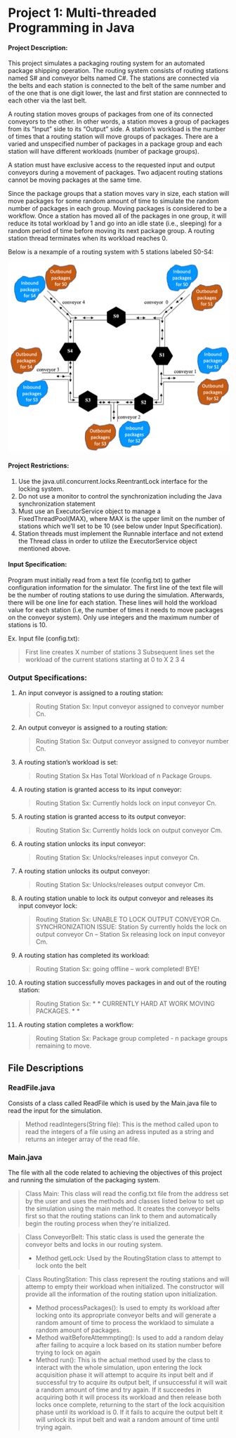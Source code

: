 # Project 1: Multi-threaded Programming in Java

#### Project Description: 
This project simulates a packaging routing system for an automated package shipping operation. The routing system consists of routing stations named S# and conveyor belts named C#. The stations are connected via the belts and each station is connected to the belt of the same number and of the one that is one digit lower, the last and first station are connnected to each other via the last belt. 

A routing station moves groups of packages from one of its connected conveyors to the other. In other words, a station moves a group of packages from its “Input” side to its “Output” side. A station’s workload is the number of times that a routing station will move groups of packages. There are a varied and unspecified number of packages in a package group and each station will have different workloads (number of package groups).

A station must have exclusive access to the requested input and output conveyors during a movement of packages. Two adjacent routing stations cannot be moving packages at the same time. 

Since the package groups that a station moves vary in size, each station will move packages for some random amount of time to simulate the random number of packages in each group. Moving packages is considered to be a workflow. Once a station has moved all of the packages in one group, it will reduce its total workload by 1 and go into an idle state (i.e., sleeping) for a random period of time before moving its next package group. A routing station thread terminates when its workload reaches 0.

Below is a nexample of a routing system with 5 stations labeled S0-S4:

![alt text](https://github.com/G4M3R-N0ST4LG14/CNT4714-Projects/blob/main/Project_1/conveyor_belt.png?raw=true)

#### Project Restrictions: 

1. Use the java.util.concurrent.locks.ReentrantLock interface for the locking system.
2. Do not use a monitor to control the synchronization including the Java synchronization statement
3. Must use an ExecutorService object to manage a FixedThreadPool(MAX), where MAX is the upper limit on the number of stations which we’ll set to be 10 (see below under Input Specification).
4. Station threads must implement the Runnable interface and not extend the Thread class in order to utilize the ExecutorService object mentioned above.

#### Input Specification: 

Program must initially read from a text file (config.txt) to gather configuration information
for the simulator. The first line of the text file will be the number of routing stations to use during
the simulation. Afterwards, there will be one line for each station. These lines will hold the
workload value for each station (i.e, the number of times it needs to move packages on the
conveyor system). Only use integers and the maximum number of stations is 10.

Ex. Input file (config.txt):
>First line creates X number of stations
3
>Subsequent lines set the workload of the current stations starting at 0 to X 
2
3
4

### Output Specifications:

1. An input conveyor is assigned to a routing station:
    > Routing Station Sx: Input conveyor assigned to conveyor number Cn.
2. An output conveyor is assigned to a routing station:
    > Routing Station Sx: Output conveyor assigned to conveyor number Cn.
3. A routing station’s workload is set:
    > Routing Station Sx Has Total Workload of n Package Groups.
4. A routing station is granted access to its input conveyor:
    > Routing Station Sx: Currently holds lock on input conveyor Cn.
5. A routing station is granted access to its output conveyor:
    > Routing Station Sx: Currently holds lock on output conveyor Cm.
6. A routing station unlocks its input conveyor:
    > Routing Station Sx: Unlocks/releases input conveyor Cn.
7. A routing station unlocks its output conveyor:
    > Routing Station Sx: Unlocks/releases output conveyor Cm.
8. A routing station unable to lock its output conveyor and releases its input conveyor lock:
    > Routing Station Sx: UNABLE TO LOCK OUTPUT CONVEYOR Cn. SYNCHRONIZATION ISSUE: Station Sy currently holds the lock on output conveyor Cn – Station Sx releasing lock on input conveyor Cm.
9. A routing station has completed its workload:
    > Routing Station Sx: going offline – work completed! BYE!
10. A routing station successfully moves packages in and out of the routing station:
    > Routing Station Sx: * * CURRENTLY HARD AT WORK MOVING PACKAGES. * *
11. A routing station completes a workflow:
    > Routing Station Sx: Package group completed - n package groups remaining to move.

## File Descriptions

### ReadFile.java

Consists of a class called ReadFile which is used by the Main.java file to read the input for the simulation. 
> Method readIntegers(String file): This is the method called upon to read the integers of a file using an adress inputed as a string and returns an integer array of the read file. 

### Main.java

The file with all the code related to achieving the objectives of this project and running the simulation of the packaging system. 
> Class Main: This class will read the config.txt file from the address set by the user and uses the methods and classes listed below to set up the simulation using the main method. It creates the conveyor belts first so that the routing stations can link to them and automatically begin the routing process when they're initialized. 

> Class ConveyorBelt: This static class is used the generate the conveyor belts and locks in our routing system.
> - Method getLock: Used by the RoutingStation class to attempt to lock onto the belt 

> Class RoutingStation: This class represent the routing stations and will attemp to empty their workload when initialized. The constructor will provide all the information of the routing station upon initialization.
> - Method processPackages(): Is used to empty its workload after locking onto its appropriate conveyor belts and will generate a random amount of time to process the worklaod to simulate a random amount of packages.
> - Method waitBeforeAttemmpting(): Is used to add a random delay after failing to acquire a lock based on its station number before trying to lock on again
> - Method run(): This is the actual method used by the class to interact with the whole simulation, upon entering the lock acquisition phase it will attempt to acquire its input belt and if successful try to acquire its output belt, if unsuccessful it will wait a random amount of time and try again. If it succeedes in acquiring both it will process its workload and then release both locks once complete, returning to the start of the lock acquisition phase until its workload is 0. If it fails to acquire the output belt it will unlock its input belt and wait a random amount of time until trying again. 